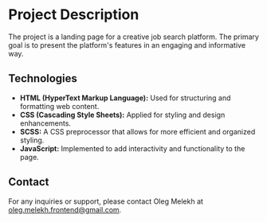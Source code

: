 # Project Description

The project is a landing page for a creative job search platform. The primary goal is to present the platform's features in an engaging and informative way.

## Technologies

- **HTML (HyperText Markup Language):** Used for structuring and formatting web content.
- **CSS (Cascading Style Sheets):** Applied for styling and design enhancements.
- **SCSS:** A CSS preprocessor that allows for more efficient and organized styling.
- **JavaScript:** Implemented to add interactivity and functionality to the page.

## Contact

For any inquiries or support, please contact Oleg Melekh at oleg.melekh.frontend@gmail.com.
